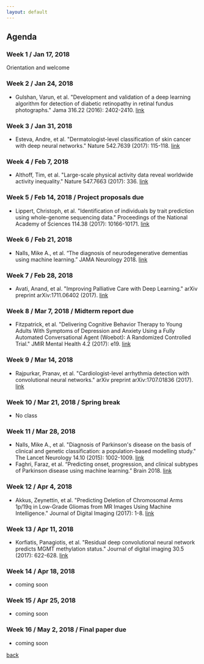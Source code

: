 ```yaml
---
layout: default
---
```


## Agenda

### Week 1 / Jan 17, 2018
Orientation and welcome 

### Week 2 / Jan 24, 2018
* Gulshan, Varun, et al. "Development and validation of a deep learning algorithm for detection of diabetic retinopathy in retinal fundus photographs." Jama 316.22 (2016): 2402-2410. [link](https://jamanetwork.com/journals/jama/fullarticle/2588763)

### Week 3 / Jan 31, 2018
* Esteva, Andre, et al. "Dermatologist-level classification of skin cancer with deep neural networks." Nature 542.7639 (2017): 115-118. [link](http://www.nature.com/nature/journal/v542/n7639/full/nature21056.html)

### Week 4 / Feb 7, 2018
* Althoff, Tim, et al. "Large-scale physical activity data reveal worldwide activity inequality." Nature 547.7663 (2017): 336. [link](https://www.nature.com/articles/nature23018)

### Week 5 / Feb 14, 2018 / Project proposals due
* Lippert, Christoph, et al. "Identification of individuals by trait prediction using whole-genome sequencing data." Proceedings of the National Academy of Sciences 114.38 (2017): 10166-10171. [link](http://www.pnas.org/content/114/38/10166.full)

### Week 6 / Feb 21, 2018
* Nalls, Mike A., et al. “The diagnosis of neurodegenerative dementias using machine learning.” JAMA Neurology 2018. [link](https://drive.google.com/drive/folders/1bsBMmM0zxISm6qjr1G9JQdUffYcSozbR?usp=sharing)

### Week 7 / Feb 28, 2018
* Avati, Anand, et al. "Improving Palliative Care with Deep Learning." arXiv preprint arXiv:1711.06402 (2017). [link](https://arxiv.org/abs/1711.06402)

### Week 8 / Mar 7, 2018 / Midterm report due
* Fitzpatrick, et al. "Delivering Cognitive Behavior Therapy to Young Adults With Symptoms of Depression and Anxiety Using a Fully Automated Conversational Agent (Woebot): A Randomized Controlled Trial." JMIR Mental Health 4.2 (2017): e19. [link](http://mental.jmir.org/2017/2/e19/?utm_source=TrendMD&utm_medium=cpc&utm_campaign=JMIR_TrendMD_1)

### Week 9 / Mar 14, 2018
* Rajpurkar, Pranav, et al. "Cardiologist-level arrhythmia detection with convolutional neural networks." arXiv preprint arXiv:1707.01836 (2017). [link](http://mental.jmir.org/2017/2/e19/?utm_source=TrendMD&utm_medium=cpc&utm_campaign=JMIR_TrendMD_1)

### Week 10 / Mar 21, 2018 / Spring break
* No class

### Week 11 / Mar 28, 2018
* Nalls, Mike A., et al. "Diagnosis of Parkinson's disease on the basis of clinical and genetic classification: a population-based modelling study." The Lancet Neurology 14.10 (2015): 1002-1009. [link](http://www.thelancet.com/journals/laneur/article/PIIS1474-4422(15)00178-7/abstract)
* Faghri, Faraz, et al. “Predicting onset, progression, and clinical subtypes of Parkinson disease using machine learning.” Brain 2018. [link](https://drive.google.com/open?id=0Bxi2XLhUfVZ7cEhEdHBiSXVZMlk)

### Week 12 / Apr 4, 2018
* Akkus, Zeynettin, et al. "Predicting Deletion of Chromosomal Arms 1p/19q in Low-Grade Gliomas from MR Images Using Machine Intelligence." Journal of Digital Imaging (2017): 1-8. [link](https://link.springer.com/article/10.1007/s10278-017-9984-3)

### Week 13 / Apr 11, 2018
* Korfiatis, Panagiotis, et al. "Residual deep convolutional neural network predicts MGMT methylation status." Journal of digital imaging 30.5 (2017): 622-628. [link](https://link.springer.com/article/10.1007/s10278-017-0009-z)

### Week 14 / Apr 18, 2018
* coming soon

### Week 15 / Apr 25, 2018 
* coming soon

### Week 16 / May 2, 2018 / Final paper due 
* coming soon


[back](./)
